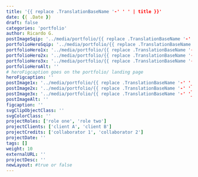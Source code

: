 ```yaml
---
title: '{{ replace .TranslationBaseName '-' ' ' | title }}'
date: {{ .Date }}
draft: false
categories: 'portfolio'
author: Ricardo G.
postImageSqip: '../media/portfolio/{{ replace .TranslationBaseName '-' '_' | lower }}/sqip.svg'
portfolioHeroSqip: '../media/portfolio/{{ replace .TranslationBaseName '-' '_' | lower }}/sqip.svg'
portfolioHero1x: '../media/portfolio/{{ replace .TranslationBaseName '-' '_' | lower }}/placeHolder_sm.png'
portfolioHero2x: '../media/portfolio/{{ replace .TranslationBaseName '-' '_' | lower }}heroPlaceholder@2x.png'
portfolioHero3x: '../media/portfolio/{{ replace .TranslationBaseName '-' '_' | lower }}/heroPlaceholder@3x.png'
portfolioHeroAlt: ''
# heroFigcaption goes on the portfolio/ landing page
heroFigcaption: ''
postImage1x: '../media/portfolio/{{ replace .TranslationBaseName '-' '_' | lower }}/placeHolder_sm.png'
postImage2x: '../media/portfolio/{{ replace .TranslationBaseName '-' '_' | lower }}/placeHolder_sm@2x.png'
postImage3x: '../media/portfolio/{{ replace .TranslationBaseName '-' '_' | lower }}/placeHolder_sm@3x.png'
postImageAlt: ''
figcaption: ''
svgClipObjectClass: ''
svgColorClass: ''
projectRoles: ['role one', 'role two']
projectClients: ['client A', 'client B']
projectCredits: ['collaborator 1', 'collaborator 2']
projectDate: ''
tags: []
weight: 10
externalURL: ''
projectDesc: ''
newLayout: #true or false
---
```

